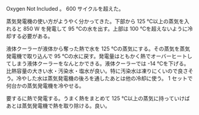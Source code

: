 Oxygen Not Included 。 600 サイクルを超えた。

蒸気発電機の使い方がようやく分かってきた。下部から 125 ℃以上の蒸気を入れると 850 W を発電して 95 ℃の水を出す。上部は 100 ℃を超えないように冷却する必要がある。

液体クーラーが液体から奪った熱で水を 125 ℃の蒸気にする。その蒸気を蒸気発電機で取り込んで 95 ℃の水に戻す。発電量はともかく熱でオーバーヒートしてしまう液体クーラーをなんとかできる。液体クーラーでは -14 ℃を下げる。比熱容量の大きい水・汚染水・塩水が良い。特に汚染水は凍りにくいので良さそう。冷やした水は蒸気発電機の後ろを通したあとは他の冷却に使う。 1 セットで何台かの蒸気発電機を冷やせる。

要するに熱で発電する。うまく熱をまとめて 125 ℃以上の蒸気に持っていけばあとは蒸気発電機で熱を取り除ける。良い。
